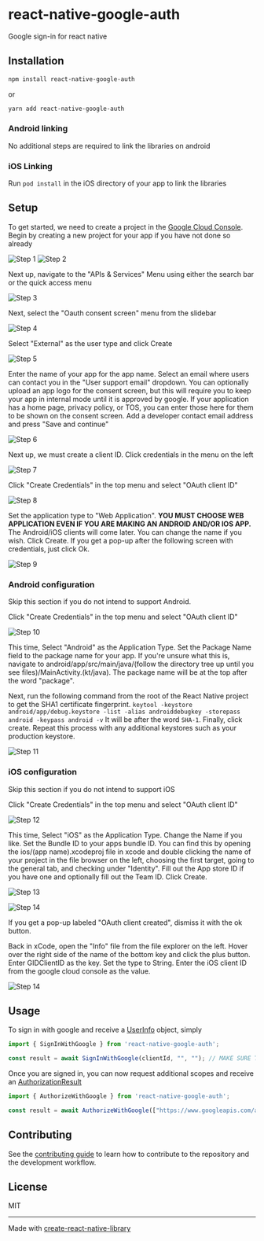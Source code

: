 # react-native-google-auth

Google sign-in for react native

## Installation

```sh
npm install react-native-google-auth
```
or
```sh
yarn add react-native-google-auth
```

### Android linking
No additional steps are required to link the libraries on android
### iOS Linking
Run `pod install` in the iOS directory of your app to link the libraries
## Setup
To get started, we need to create a project in the [Google Cloud Console](https://console.cloud.google.com/). Begin by creating a new project for your app if you have not done so already


![Step 1](https://github.com/GNUGradyn/react-native-google-auth/blob/main/img/1.png?raw=true)
![Step 2](https://github.com/GNUGradyn/react-native-google-auth/blob/main/img/2.png?raw=true)


Next up, navigate to the "APIs & Services" Menu using either the search bar or the quick access menu


![Step 3](https://github.com/GNUGradyn/react-native-google-auth/blob/main/img/3.png?raw=true)


Next, select the "Oauth consent screen" menu from the slidebar

![Step 4](https://github.com/GNUGradyn/react-native-google-auth/blob/main/img/6.png?raw=true)


Select "External" as the user type and click Create

![Step 5](https://github.com/GNUGradyn/react-native-google-auth/blob/main/img/7.png?raw=true)

Enter the name of your app for the app name. Select an email where users can contact you in the "User support email" dropdown. You can optionally upload an app logo for the consent screen, but this will require you to keep your app in internal mode until it is approved by google. If your application has a home page, privacy policy, or TOS, you can enter those here for them to be shown on the consent screen. Add a developer contact email address and press "Save and continue"

![Step 6](https://github.com/GNUGradyn/react-native-google-auth/blob/main/img/8.png?raw=true)

Next up, we must create a client ID. Click credentials in the menu on the left

![Step 7](https://github.com/GNUGradyn/react-native-google-auth/blob/main/img/4.png?raw=true)


Click "Create Credentials" in the top menu and select "OAuth client ID"

![Step 8](https://github.com/GNUGradyn/react-native-google-auth/blob/main/img/5.png?raw=true)

Set the application type to "Web Application". **YOU MUST CHOOSE WEB APPLICATION EVEN IF YOU ARE MAKING AN ANDROID AND/OR IOS APP.** The Android/iOS clients will come later. You can change the name if you wish. Click Create. If you get a pop-up after the following screen with credentials, just click Ok.

![Step 9](https://github.com/GNUGradyn/react-native-google-auth/blob/main/img/9.png?raw=true)

### Android configuration
Skip this section if you do not intend to support Android.

Click "Create Credentials" in the top menu and select "OAuth client ID"

![Step 10](https://github.com/GNUGradyn/react-native-google-auth/blob/main/img/5.png?raw=true)

This time, Select "Android" as the Application Type. Set the Package Name field to the package name for your app. If you're unsure what this is, navigate to android/app/src/main/java/(follow the directory tree up until you see files)/MainActivity.(kt/java). The package name will be at the top after the word "package".

Next, run the following command from the root of the React Native project to get the SHA1 certificate fingerprint. `keytool -keystore android/app/debug.keystore -list -alias androiddebugkey -storepass android -keypass android -v` It will be after the word `SHA-1`. Finally, click create. Repeat this process with any additional keystores such as your production keystore.

![Step 11](https://github.com/GNUGradyn/react-native-google-auth/blob/main/img/10.png?raw=true)
### iOS configuration
Skip this section if you do not intend to support iOS

Click "Create Credentials" in the top menu and select "OAuth client ID"

![Step 12](https://github.com/GNUGradyn/react-native-google-auth/blob/main/img/5.png?raw=true)

This time, Select "iOS" as the Application Type. Change the Name if you like. Set the Bundle ID to your apps bundle ID. You can find this by opening the ios/(app name).xcodeproj file in xcode and double clicking the name of your project in the file browser on the left, choosing the first target, going to the general tab, and checking under "Identity". Fill out the App store ID if you have one and optionally fill out the Team ID. Click Create.

![Step 13](https://github.com/GNUGradyn/react-native-google-auth/blob/main/img/11.png?raw=true)


![Step 14](https://github.com/GNUGradyn/react-native-google-auth/blob/main/img/12.png?raw=true)

If you get a pop-up labeled "OAuth client created", dismiss it with the ok button.

Back in xCode, open the "Info" file from the file explorer on the left. Hover over the right side of the name of the bottom key and click the plus button. Enter GIDClientID as the key. Set the type to String. Enter the iOS client ID from the google cloud console as the value.

![Step 14](https://github.com/GNUGradyn/react-native-google-auth/blob/main/img/13.png?raw=true)
## Usage

To sign in with google and receive a [UserInfo](https://github.com/GNUGradyn/react-native-google-auth/blob/main/src/UserInfo.ts) object, simply
```js
import { SignInWithGoogle } from 'react-native-google-auth';

const result = await SignInWithGoogle(clientId, "", ""); // MAKE SURE THE CLIENT ID IS THE WEB CLIENT ID, EVEN IF YOU ARE ON ANDROID OR IOS
```

Once you are signed in, you can now request additional scopes and receive an [AuthorizationResult](https://github.com/GNUGradyn/react-native-google-auth/blob/main/src/AuthorizationResult.ts)
```js
import { AuthorizeWithGoogle } from 'react-native-google-auth';

const result = await AuthorizeWithGoogle(["https://www.googleapis.com/auth/drive.appdata"]); 
```
## Contributing
See the [contributing guide](CONTRIBUTING.md) to learn how to contribute to the repository and the development workflow.
## License

MIT

---

Made with [create-react-native-library](https://github.com/callstack/react-native-builder-bob)

